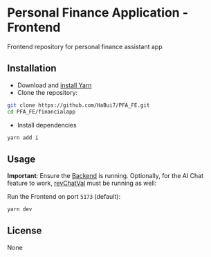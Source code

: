 # Personal Finance Application - Frontend
Frontend repository for personal finance assistant app

## Installation
- Download and [install Yarn](https://classic.yarnpkg.com/lang/en/docs/install/)
- Clone the repository:
```bash
git clone https://github.com/HaBui7/PFA_FE.git
cd PFA_FE/financialapp
```
- Install dependencies
```bash
yarn add i
```

## Usage

**Important**:  Ensure the [Backend](https://github.com/AnhKhoi1574/Personal-Finance-App-Backend/) is running. Optionally, for the AI Chat feature to work, [revChatVal](https://github.com/Khang5687/revChatVal/tree/fastapi) must be running as well:

Run the Frontend on port `5173` (default):
```bash
yarn dev
```

## License
None
